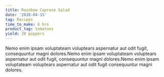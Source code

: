 ```yaml
---
title: Rainbow Caprese Salad
date: '2018-04-15'
tag: Recipes
time_to_make: 6 hrs
product_tag: tomatoes
yield: 20 poppers
---
```


Nemo enim ipsam voluptateam voluptears aspernatur aut odit fugit, consequuntur magni dolores.Nemo enim ipsam voluptateam<!-- end --> voluptears aspernatur aut odit fugit, consequuntur magni dolores.Nemo enim ipsam voluptateam voluptears aspernatur aut odit fugit consequuntur magni dolores.
